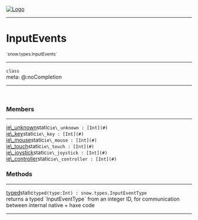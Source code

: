 
[![Logo](../../../images/logo.png)](../../../api/index.html)

---



<h1>InputEvents</h1>
<small>`snow.types.InputEvents`</small>



---

`class`
<span class="meta">
<br/>meta: @:noCompletion
</span>


---

&nbsp;
&nbsp;



<h3>Members</h3> <hr/><span class="member apipage">
                <a name="ie_unknown"><a class="lift" href="#ie_unknown">ie\_unknown</a></a><span class="inline-block static">static</span><code class="signature apipage">ie\_unknown : [Int](#)</code><br/></span>
            <span class="small_desc_flat"></span><span class="member apipage">
                <a name="ie_key"><a class="lift" href="#ie_key">ie\_key</a></a><span class="inline-block static">static</span><code class="signature apipage">ie\_key : [Int](#)</code><br/></span>
            <span class="small_desc_flat"></span><span class="member apipage">
                <a name="ie_mouse"><a class="lift" href="#ie_mouse">ie\_mouse</a></a><span class="inline-block static">static</span><code class="signature apipage">ie\_mouse : [Int](#)</code><br/></span>
            <span class="small_desc_flat"></span><span class="member apipage">
                <a name="ie_touch"><a class="lift" href="#ie_touch">ie\_touch</a></a><span class="inline-block static">static</span><code class="signature apipage">ie\_touch : [Int](#)</code><br/></span>
            <span class="small_desc_flat"></span><span class="member apipage">
                <a name="ie_joystick"><a class="lift" href="#ie_joystick">ie\_joystick</a></a><span class="inline-block static">static</span><code class="signature apipage">ie\_joystick : [Int](#)</code><br/></span>
            <span class="small_desc_flat"></span><span class="member apipage">
                <a name="ie_controller"><a class="lift" href="#ie_controller">ie\_controller</a></a><span class="inline-block static">static</span><code class="signature apipage">ie\_controller : [Int](#)</code><br/></span>
            <span class="small_desc_flat"></span>





<h3>Methods</h3> <hr/><span class="method apipage">
            <a name="typed"><a class="lift" href="#typed">typed</a></a><span class="inline-block static">static</span><code class="signature apipage">typed(type:Int<span></span>) : snow.types.InputEventType</code><br/><span class="small_desc_flat">returns a typed `InputEventType` from an integer ID, for communication between internal native + haxe code</span>
        </span>
    





---

&nbsp;
&nbsp;
&nbsp;
&nbsp;